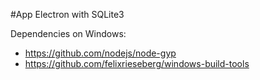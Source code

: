 #App Electron with SQLite3

Dependencies on Windows:
- https://github.com/nodejs/node-gyp
- https://github.com/felixrieseberg/windows-build-tools
